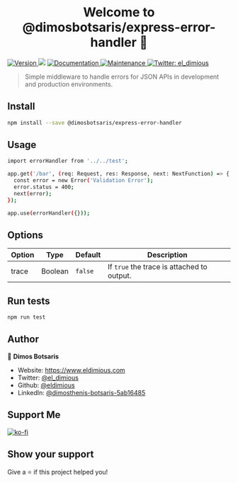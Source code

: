 <h1 align="center">Welcome to @dimosbotsaris/express-error-handler 👋</h1>
<p>
  <a href="https://www.npmjs.com/package/@dimosbotsaris/express-error-handler" target="_blank">
    <img alt="Version" src="https://img.shields.io/npm/v/@dimosbotsaris/express-error-handler.svg">
  </a>
  <img src="https://img.shields.io/badge/npm-%3E%3D7.13.0-blue.svg" />
  <a href="https://github.com/eldimious/express-error-handler#readme" target="_blank">
    <img alt="Documentation" src="https://img.shields.io/badge/documentation-yes-brightgreen.svg" />
  </a>
  <a href="https://github.com/eldimious/express-error-handler/graphs/commit-activity" target="_blank">
    <img alt="Maintenance" src="https://img.shields.io/badge/Maintained%3F-yes-green.svg" />
  </a>

  <a href="https://twitter.com/el_dimious" target="_blank">
    <img alt="Twitter: el_dimious" src="https://img.shields.io/twitter/follow/el_dimious.svg?style=social" />
  </a>
</p>

> Simple middleware to handle errors for JSON APIs in development and production environments.


## Install

```sh
npm install --save @dimosbotsaris/express-error-handler
```

## Usage

```sh
import errorHandler from '../../test';

app.get('/bar', (req: Request, res: Response, next: NextFunction) => {
  const error = new Error('Validation Error');
  error.status = 400;
  next(error);
});

app.use(errorHandler({}));
```

## Options

  
| Option | Type | Default | Description  |
| ------ |------|---------| ------------ |
| trace| Boolean | `false` | If `true` the trace is attached to output. |

## Run tests

```sh
npm run test
```

## Author

👤 **Dimos Botsaris**

* Website: https://www.eldimious.com
* Twitter: [@el_dimious](https://twitter.com/el_dimious)
* Github: [@eldimious](https://github.com/eldimious)
* LinkedIn: [@dimosthenis-botsaris-5ab16485](https://www.linkedin.com/in/dimosthenis-botsaris-5ab16485/)

## Support Me

[![ko-fi](https://ko-fi.com/img/githubbutton_sm.svg)](https://ko-fi.com/Y8Y797KCA)

## Show your support

Give a ⭐️ if this project helped you!
